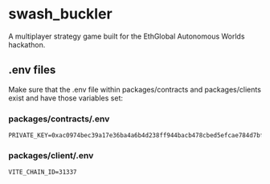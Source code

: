 # swash_buckler
A multiplayer strategy game built for the EthGlobal Autonomous Worlds hackathon.

## .env files
Make sure that the .env file within packages/contracts and packages/clients exist and have those variables set:

### packages/contracts/.env
```
PRIVATE_KEY=0xac0974bec39a17e36ba4a6b4d238ff944bacb478cbed5efcae784d7bf4f2ff80
```
### packages/client/.env
```
VITE_CHAIN_ID=31337
```